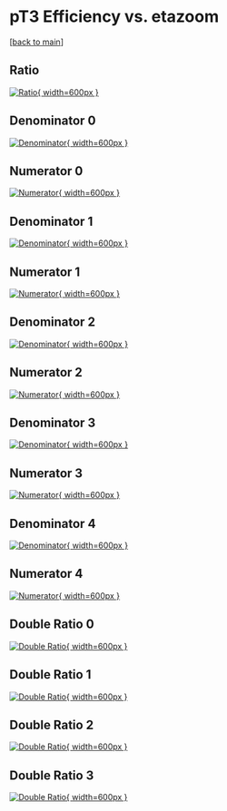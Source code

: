# pT3 Efficiency vs. etazoom

[[back to main](./)]



## Ratio

[![Ratio](../mtv/var/pT3_base_0_1_eff_etazoom.png){ width=600px }](../mtv/var/pT3_base_0_1_eff_etazoom.pdf)

## Denominator 0

[![Denominator](../mtv/den/pT3_base_0_1_eff_etazoom_den0.png){ width=600px }](../mtv/den/pT3_base_0_1_eff_etazoom_den0.pdf)

## Numerator 0

[![Numerator](../mtv/num/pT3_base_0_1_eff_etazoom_num0.png){ width=600px }](../mtv/num/pT3_base_0_1_eff_etazoom_num0.pdf)

## Denominator 1

[![Denominator](../mtv/den/pT3_base_0_1_eff_etazoom_den1.png){ width=600px }](../mtv/den/pT3_base_0_1_eff_etazoom_den1.pdf)

## Numerator 1

[![Numerator](../mtv/num/pT3_base_0_1_eff_etazoom_num1.png){ width=600px }](../mtv/num/pT3_base_0_1_eff_etazoom_num1.pdf)

## Denominator 2

[![Denominator](../mtv/den/pT3_base_0_1_eff_etazoom_den2.png){ width=600px }](../mtv/den/pT3_base_0_1_eff_etazoom_den2.pdf)

## Numerator 2

[![Numerator](../mtv/num/pT3_base_0_1_eff_etazoom_num2.png){ width=600px }](../mtv/num/pT3_base_0_1_eff_etazoom_num2.pdf)

## Denominator 3

[![Denominator](../mtv/den/pT3_base_0_1_eff_etazoom_den3.png){ width=600px }](../mtv/den/pT3_base_0_1_eff_etazoom_den3.pdf)

## Numerator 3

[![Numerator](../mtv/num/pT3_base_0_1_eff_etazoom_num3.png){ width=600px }](../mtv/num/pT3_base_0_1_eff_etazoom_num3.pdf)

## Denominator 4

[![Denominator](../mtv/den/pT3_base_0_1_eff_etazoom_den4.png){ width=600px }](../mtv/den/pT3_base_0_1_eff_etazoom_den4.pdf)

## Numerator 4

[![Numerator](../mtv/num/pT3_base_0_1_eff_etazoom_num4.png){ width=600px }](../mtv/num/pT3_base_0_1_eff_etazoom_num4.pdf)

## Double Ratio 0

[![Double Ratio](../mtv/ratio/pT3_base_0_1_eff_etazoom_ratio0.png){ width=600px }](../mtv/ratio/pT3_base_0_1_eff_etazoom_ratio0.pdf)

## Double Ratio 1

[![Double Ratio](../mtv/ratio/pT3_base_0_1_eff_etazoom_ratio1.png){ width=600px }](../mtv/ratio/pT3_base_0_1_eff_etazoom_ratio1.pdf)

## Double Ratio 2

[![Double Ratio](../mtv/ratio/pT3_base_0_1_eff_etazoom_ratio2.png){ width=600px }](../mtv/ratio/pT3_base_0_1_eff_etazoom_ratio2.pdf)

## Double Ratio 3

[![Double Ratio](../mtv/ratio/pT3_base_0_1_eff_etazoom_ratio3.png){ width=600px }](../mtv/ratio/pT3_base_0_1_eff_etazoom_ratio3.pdf)

